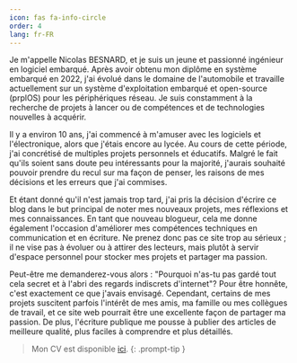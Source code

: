 ```yaml
---
icon: fas fa-info-circle
order: 4
lang: fr-FR
---
```


Je m'appelle Nicolas BESNARD, et je suis un jeune et passionné ingénieur en logiciel embarqué. Après avoir obtenu mon diplôme en système embarqué en 2022, j'ai évolué dans le domaine de l'automobile et travaille actuellement sur un système d'exploitation embarqué et open-source (prplOS) pour les périphériques réseau. Je suis constamment à la recherche de projets à lancer ou de compétences et de technologies nouvelles à acquérir.  

Il y a environ 10 ans, j'ai commencé à m'amuser avec les logiciels et l'électronique, alors que j'étais encore au lycée. Au cours de cette période, j'ai concrétisé de multiples projets personnels et éducatifs.
Malgré le fait qu'ils soient sans doute peu intéressants pour la majorité, j'aurais souhaité pouvoir prendre du recul sur ma façon de penser, les raisons de mes décisions et les erreurs que j'ai commises.

Et étant donné qu'il n'est jamais trop tard, j'ai pris la décision d'écrire ce blog dans le but principal de noter mes nouveaux projets, mes réflexions et mes connaissances. 
En tant que nouveau blogueur, cela me donne également l'occasion d'améliorer mes compétences techniques en communication et en écriture. Ne prenez donc pas ce site trop au sérieux ; il ne vise pas à évoluer ou à attirer des lecteurs, mais plutôt à servir d'espace personnel pour stocker mes projets et partager ma passion.

Peut-être me demanderez-vous alors : "Pourquoi n'as-tu pas gardé tout cela secret et à l'abri des regards indiscrets d'internet"?
Pour être honnête, c'est exactement ce que j'avais envisagé. Cependant, certains de mes projets suscitent parfois l'intérêt de mes amis, ma famille ou mes collègues de travail, et ce site web pourrait être une excellente façon de partager ma passion. 
De plus, l'écriture publique me pousse à publier des articles de meilleure qualité, plus faciles à comprendre et plus détaillés.

> Mon CV est disponible [ici](https://flowcv.com/resume/4hjn0t6b1ljg).
{: .prompt-tip }